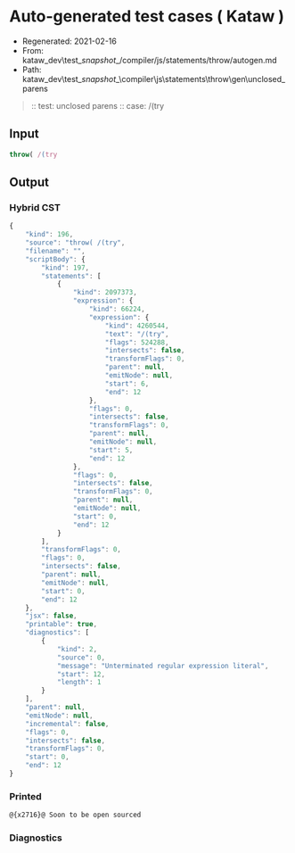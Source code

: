 # Auto-generated test cases ( Kataw )
- Regenerated: 2021-02-16
- From: kataw_dev\test\__snapshot__/compiler/js/statements/throw/autogen.md
- Path: kataw_dev\test\__snapshot__\compiler\js\statements\throw\gen\unclosed_parens
> :: test: unclosed parens
> :: case: /(try
## Input

`````js
throw( /(try
`````

## Output


### Hybrid CST


```javascript
{
    "kind": 196,
    "source": "throw( /(try",
    "filename": "",
    "scriptBody": {
        "kind": 197,
        "statements": [
            {
                "kind": 2097373,
                "expression": {
                    "kind": 66224,
                    "expression": {
                        "kind": 4260544,
                        "text": "/(try",
                        "flags": 524288,
                        "intersects": false,
                        "transformFlags": 0,
                        "parent": null,
                        "emitNode": null,
                        "start": 6,
                        "end": 12
                    },
                    "flags": 0,
                    "intersects": false,
                    "transformFlags": 0,
                    "parent": null,
                    "emitNode": null,
                    "start": 5,
                    "end": 12
                },
                "flags": 0,
                "intersects": false,
                "transformFlags": 0,
                "parent": null,
                "emitNode": null,
                "start": 0,
                "end": 12
            }
        ],
        "transformFlags": 0,
        "flags": 0,
        "intersects": false,
        "parent": null,
        "emitNode": null,
        "start": 0,
        "end": 12
    },
    "jsx": false,
    "printable": true,
    "diagnostics": [
        {
            "kind": 2,
            "source": 0,
            "message": "Unterminated regular expression literal",
            "start": 12,
            "length": 1
        }
    ],
    "parent": null,
    "emitNode": null,
    "incremental": false,
    "flags": 0,
    "intersects": false,
    "transformFlags": 0,
    "start": 0,
    "end": 12
}
```

### Printed


```javascript
@{x2716}@ Soon to be open sourced
```

### Diagnostics


```javascript

```

